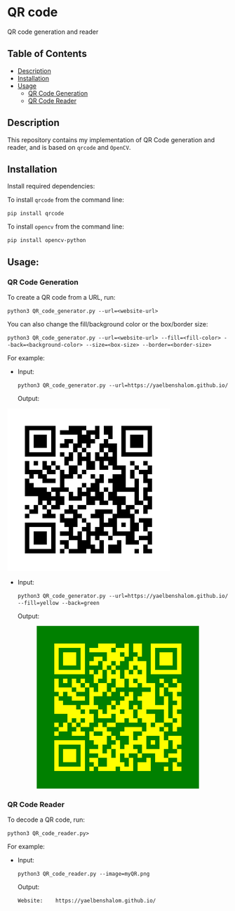 # QR code
QR code generation and reader


Table of Contents
-----------------
  * [Description](#description)
  * [Installation](#installation)
  * [Usage](#usage)
    * [QR Code Generation](#qr-code-generation)
    * [QR Code Reader](#qr-code-reader)


## Description
This repository contains my implementation of QR Code generation and reader, and is based on `qrcode` and `OpenCV`.


## Installation
Install required dependencies:

To install `qrcode` from the command line:
```
pip install qrcode
```

To install `opencv` from the command line:
```
pip install opencv-python
```


## Usage:

### QR Code Generation
To create a QR code from a URL, run:
```
python3 QR_code_generator.py --url=<website-url>
```

You can also change the fill/background color or the box/border size:
```
python3 QR_code_generator.py --url=<website-url> --fill=<fill-color> --back=<background-color> --size=<box-size> --border=<border-size>
```

For example:

- Input:
    ```
    python3 QR_code_generator.py --url=https://yaelbenshalom.github.io/
    ```
    Output:
<img style="text-align: center" src="https://github.com/YaelBenShalom/qr-code/blob/master/images/myQR.png" weight=60%>

- Input:
    ```
    python3 QR_code_generator.py --url=https://yaelbenshalom.github.io/ --fill=yellow --back=green
    ```
    Output:

<p style="text-align: center">
<img src="https://github.com/YaelBenShalom/qr-code/blob/master/images/myQR2.png" weight=60%>
</p>



### QR Code Reader
To decode a QR code, run:
```
python3 QR_code_reader.py>
```

For example:

- Input:
    ```
    python3 QR_code_reader.py --image=myQR.png
    ```
    Output:
    ```
    Website:    https://yaelbenshalom.github.io/
    ```